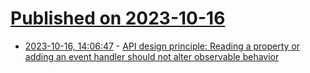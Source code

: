 # [Published on 2023-10-16](index.md)

* [2023-10-16, 14:06:47](https://lobste.rs/s/m0u8ej/api_design_principle_reading_property) - [API design principle: Reading a property or adding an event handler should not alter observable behavior](https://devblogs.microsoft.com/oldnewthing/20231016-00/?p=108895)
